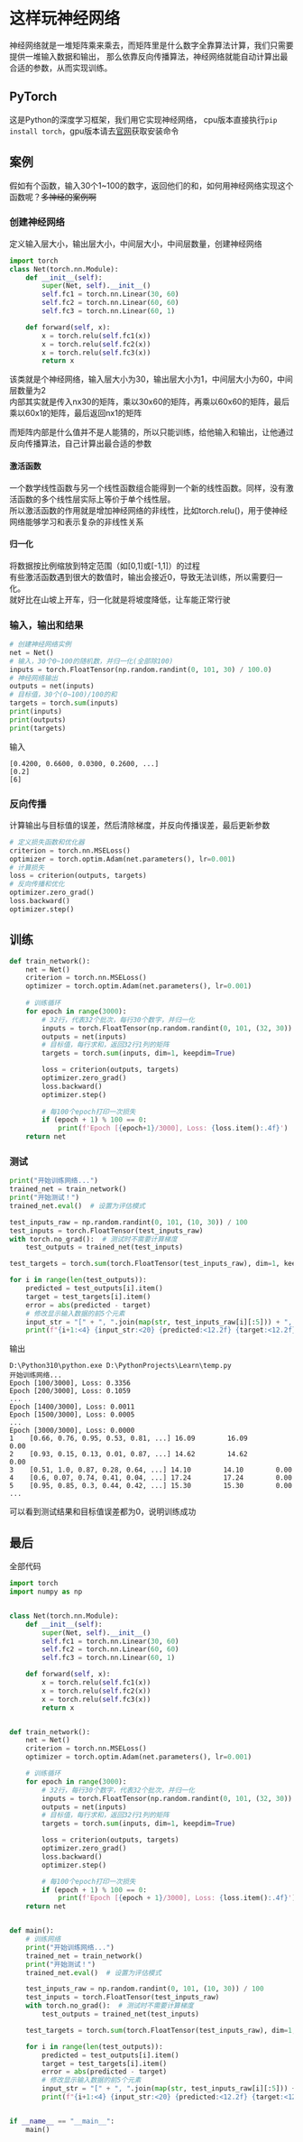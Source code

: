 # 这样玩神经网络
神经网络就是一堆矩阵乘来乘去，而矩阵里是什么数字全靠算法计算，我们只需要提供一堆输入数据和输出，
那么依靠反向传播算法，神经网络就能自动计算出最合适的参数，从而实现训练。

## PyTorch
这是Python的深度学习框架，我们用它实现神经网络，
cpu版本直接执行`pip install torch`，gpu版本请去[官网](https://pytorch.org/)获取安装命令

## 案例
假如有个函数，输入30个1~100的数字，返回他们的和，如何用神经网络实现这个函数呢？~~多神经的案例啊~~

### 创建神经网络
定义输入层大小，输出层大小，中间层大小，中间层数量，创建神经网络
```python
import torch
class Net(torch.nn.Module):
    def __init__(self):
        super(Net, self).__init__()
        self.fc1 = torch.nn.Linear(30, 60)
        self.fc2 = torch.nn.Linear(60, 60)
        self.fc3 = torch.nn.Linear(60, 1)

    def forward(self, x):
        x = torch.relu(self.fc1(x))
        x = torch.relu(self.fc2(x))
        x = torch.relu(self.fc3(x))
        return x
```
该类就是个神经网络，输入层大小为30，输出层大小为1，中间层大小为60，中间层数量为2  
内部其实就是传入nx30的矩阵，乘以30x60的矩阵，再乘以60x60的矩阵，最后乘以60x1的矩阵，最后返回nx1的矩阵

而矩阵内部是什么值并不是人能猜的，所以只能训练，给他输入和输出，让他通过反向传播算法，自己计算出最合适的参数

#### 激活函数
一个数学线性函数与另一个线性函数组合能得到一个新的线性函数。同样，没有激活函数的多个线性层实际上等价于单个线性层。  
所以激活函数的作用就是增加神经网络的非线性，比如torch.relu()，用于使神经网络能够学习和表示复杂的非线性关系

#### 归一化
将数据按比例缩放到特定范围（如\[0,1]或\[-1,1]）的过程  
有些激活函数遇到很大的数值时，输出会接近0，导致无法训练，所以需要归一化。  
就好比在山坡上开车，归一化就是将坡度降低，让车能正常行驶

### 输入，输出和结果
```python
# 创建神经网络实例
net = Net()
# 输入，30个0~100的随机数，并归一化(全部除100)
inputs = torch.FloatTensor(np.random.randint(0, 101, 30) / 100.0)
# 神经网络输出
outputs = net(inputs)
# 目标值，30个(0~100)/100的和
targets = torch.sum(inputs)
print(inputs)
print(outputs)
print(targets)
```
输入
```text
[0.4200, 0.6600, 0.0300, 0.2600, ...]
[0.2]
[6]
```

### 反向传播
计算输出与目标值的误差，然后清除梯度，并反向传播误差，最后更新参数
```python
# 定义损失函数和优化器
criterion = torch.nn.MSELoss()
optimizer = torch.optim.Adam(net.parameters(), lr=0.001)
# 计算损失
loss = criterion(outputs, targets)
# 反向传播和优化
optimizer.zero_grad()
loss.backward()
optimizer.step()
```

## 训练
```python
def train_network():
    net = Net()
    criterion = torch.nn.MSELoss()
    optimizer = torch.optim.Adam(net.parameters(), lr=0.001)
    
    # 训练循环
    for epoch in range(3000):
        # 32行，代表32个批次，每行30个数字，并归一化
        inputs = torch.FloatTensor(np.random.randint(0, 101, (32, 30)) / 100)
        outputs = net(inputs)
        # 目标值，每行求和，返回32行1列的矩阵
        targets = torch.sum(inputs, dim=1, keepdim=True)

        loss = criterion(outputs, targets)
        optimizer.zero_grad()
        loss.backward()
        optimizer.step()
        
        # 每100个epoch打印一次损失
        if (epoch + 1) % 100 == 0:
            print(f'Epoch [{epoch+1}/3000], Loss: {loss.item():.4f}')
    return net
```

### 测试
```python
print("开始训练网络...")
trained_net = train_network()
print("开始测试！")
trained_net.eval()  # 设置为评估模式

test_inputs_raw = np.random.randint(0, 101, (10, 30)) / 100
test_inputs = torch.FloatTensor(test_inputs_raw)
with torch.no_grad():  # 测试时不需要计算梯度
    test_outputs = trained_net(test_inputs)

test_targets = torch.sum(torch.FloatTensor(test_inputs_raw), dim=1, keepdim=True)

for i in range(len(test_outputs)):
    predicted = test_outputs[i].item()
    target = test_targets[i].item()
    error = abs(predicted - target)
    # 修改显示输入数据的前5个元素
    input_str = "[" + ", ".join(map(str, test_inputs_raw[i][:5])) + ", ...]"
    print(f"{i+1:<4} {input_str:<20} {predicted:<12.2f} {target:<12.2f} {error:<10.2f}")
```
输出
```
D:\Python310\python.exe D:\PythonProjects\Learn\temp.py 
开始训练网络...
Epoch [100/3000], Loss: 0.3356
Epoch [200/3000], Loss: 0.1059
...
Epoch [1400/3000], Loss: 0.0011
Epoch [1500/3000], Loss: 0.0005
...
Epoch [3000/3000], Loss: 0.0000
1    [0.66, 0.76, 0.95, 0.53, 0.81, ...] 16.09        16.09        0.00      
2    [0.93, 0.15, 0.13, 0.01, 0.87, ...] 14.62        14.62        0.00      
3    [0.51, 1.0, 0.87, 0.28, 0.64, ...] 14.10        14.10        0.00      
4    [0.6, 0.07, 0.74, 0.41, 0.04, ...] 17.24        17.24        0.00      
5    [0.95, 0.85, 0.3, 0.44, 0.42, ...] 15.30        15.30        0.00      
...
```
可以看到测试结果和目标值误差都为0，说明训练成功

## 最后
全部代码
```python
import torch
import numpy as np


class Net(torch.nn.Module):
    def __init__(self):
        super(Net, self).__init__()
        self.fc1 = torch.nn.Linear(30, 60)
        self.fc2 = torch.nn.Linear(60, 60)
        self.fc3 = torch.nn.Linear(60, 1)

    def forward(self, x):
        x = torch.relu(self.fc1(x))
        x = torch.relu(self.fc2(x))
        x = torch.relu(self.fc3(x))
        return x


def train_network():
    net = Net()
    criterion = torch.nn.MSELoss()
    optimizer = torch.optim.Adam(net.parameters(), lr=0.001)

    # 训练循环
    for epoch in range(3000):
        # 32行，每行30个数字，代表32个批次，并归一化
        inputs = torch.FloatTensor(np.random.randint(0, 101, (32, 30)) / 100)
        outputs = net(inputs)
        # 目标值，每行求和，返回32行1列的矩阵
        targets = torch.sum(inputs, dim=1, keepdim=True)

        loss = criterion(outputs, targets)
        optimizer.zero_grad()
        loss.backward()
        optimizer.step()

        # 每100个epoch打印一次损失
        if (epoch + 1) % 100 == 0:
            print(f'Epoch [{epoch + 1}/3000], Loss: {loss.item():.4f}')
    return net


def main():
    # 训练网络
    print("开始训练网络...")
    trained_net = train_network()
    print("开始测试！")
    trained_net.eval()  # 设置为评估模式

    test_inputs_raw = np.random.randint(0, 101, (10, 30)) / 100
    test_inputs = torch.FloatTensor(test_inputs_raw)
    with torch.no_grad():  # 测试时不需要计算梯度
        test_outputs = trained_net(test_inputs)

    test_targets = torch.sum(torch.FloatTensor(test_inputs_raw), dim=1, keepdim=True)

    for i in range(len(test_outputs)):
        predicted = test_outputs[i].item()
        target = test_targets[i].item()
        error = abs(predicted - target)
        # 修改显示输入数据的前5个元素
        input_str = "[" + ", ".join(map(str, test_inputs_raw[i][:5])) + ", ...]"
        print(f"{i+1:<4} {input_str:<20} {predicted:<12.2f} {target:<12.2f} {error:<10.2f}")


if __name__ == "__main__":
    main()
```